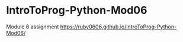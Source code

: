 # IntroToProg-Python-Mod06
Module 6 assignment 
https://ruby0606.github.io/IntroToProg-Python-Mod06/
